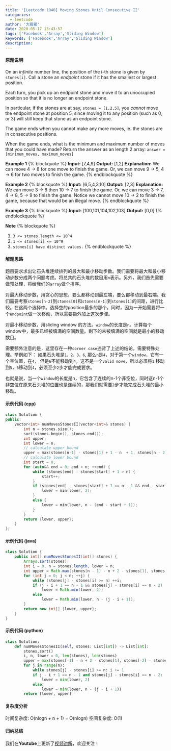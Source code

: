 ```yaml
---
title: '[Leetcode 1040] Moving Stones Until Consecutive II'
categories:
  - leetcode
author: '大猩猩'
date: 2020-05-17 13:43:57
tags: ['Facebook','Array','Sliding Window']
keywords: ['Facebook','Array','Sliding Window']
description:
---
```

#### 原题说明
On an *infinite* number line, the position of the i-th stone is given by `stones[i]`.  Call a stone an *endpoint* stone if it has the smallest or largest position.

Each turn, you pick up an endpoint stone and move it to an unoccupied position so that it is no longer an endpoint stone.

In particular, if the stones are at say, `stones = [1,2,5]`, you *cannot* move the endpoint stone at position 5, since moving it to any position (such as 0, or 3) will still keep that stone as an endpoint stone.

The game ends when you cannot make any more moves, ie. the stones are in consecutive positions.

When the game ends, what is the minimum and maximum number of moves that you could have made?  Return the answer as an length 2 array: `answer = [minimum_moves, maximum_moves]`

**Example 1**
{% blockquote %}
**Input:** [7,4,9]
**Output:** [1,2]
**Explanation:** We can move 4 -> 8 for one move to finish the game.
Or, we can move 9 -> 5, 4 -> 6 for two moves to finish the game.
{% endblockquote %}

**Example 2**
{% blockquote %}
**Input:** [6,5,4,3,10]
**Output:** [2,3]
**Explanation:** We can move 3 -> 8 then 10 -> 7 to finish the game.
Or, we can move 3 -> 7, 4 -> 8, 5 -> 9 to finish the game.
Notice we cannot move 10 -> 2 to finish the game, because that would be an illegal move.
{% endblockquote %}

**Example 3**
{% blockquote %}
**Input:** [100,101,104,102,103]
**Output:** [0,0]
{% endblockquote %}

**Note**
{% blockquote %}
1. `3 <= stones.length <= 10^4`
2. `1 <= stones[i] <= 10^9`
3. `stones[i] have distinct values.`
{% endblockquote %}

<!--more-->

#### 解题思路
题目要求求出让石头堆连续排列的最大和最小移动步数。我们需要将最大和最小移动步数分成两个问题考虑。将总共的石头堆的数目用`n`表示。另外，我们首先需要做预处理，将给我们的`array`做个排序。

对最大移动步数，用贪心的思想，要么都移动到最左端，要么都移动到最右端。我们需要考察`stones[n-2]`到`stones[0]`和`stones[n-1]`到`stones[1]`的间距，进行比较。在这两个选择中。选择空的position最多的那个。同时，因为一开始需要将一个`endpoint`做一次移动，所以需要额外加上这次步骤。

对最小移动步数，用sliding window 的方法。`window`的长度是`n`。计算每个window中，最多已经被填满的空间数量。剩下的未被填满的空间就是最小的移动数目。

需要额外注意的是，这里存在一种`corner case`违背了上述的结论，需要特殊处理。举例如下：
如果石头堆是`1，2，3，6`, 那么`n`是`4`，对于第一个`window`，它有一个空位置，在`4`， 但是`6`不能移动到`4`，这不是一个`valid move`，所以必须将`1` 移动到`5`，`6`移动到`4`，必须至少`2`步才能完成要求。

也就是说，当一个`window`的长度是n，它包含了连续的n-1个非空位，同时这n-1个非空位在原来石头堆的位置也是连续的，那我们就需要`2`步才能完成石头堆的最小移动。
#### 示例代码 (cpp)
```cpp
class Solution {
public:
    vector<int> numMovesStonesII(vector<int>& stones) {
        int n = stones.size();
        sort(stones.begin(), stones.end());
        int upper;
        int lower = n;
        // calculate upper bound
        upper = max(stones[n-1] - stones[1] + 1 - n  + 1, stones[n - 2] - stones[0] + 1 - n + 1);
        // calculate lower bound
        int start = 0;
        for (auto&& end = 0; end < n; ++end) {
            while (stones[end] - stones[start] + 1 > n) {
                start++;
            }
            if (stones[end] - stones[start] + 1 == n - 1 && end - start + 1 == n - 1) {
                lower = min(lower, 2);
            }
            else {
                lower = min(lower, n - (end - start + 1));
            }
        }
        return {lower, upper};
    }
};
```

#### 示例代码 (java)
```java
class Solution {
    public int[] numMovesStonesII(int[] stones) {
        Arrays.sort(stones);
        int i = 0, n = stones.length, lower = n;
        int upper = Math.max(stones[n - 1] - n + 2 - stones[1], stones[n - 2] - stones[0] - n + 2);
        for (int j = 0; j < n; ++j) {
            while (stones[j] - stones[i] >= n) ++i;
            if (j - i + 1 == n - 1 && stones[j] - stones[i] == n - 2)
                lower = Math.min(lower, 2);
            else
                lower = Math.min(lower, n - (j - i + 1));
        }
        return new int[] {lower, upper};
    }
}
```

#### 示例代码 (python)
```python
class Solution:
    def numMovesStonesII(self, stones: List[int]) -> List[int]:
        stones.sort()
        i, n, lower = 0, len(stones), len(stones)
        upper = max(stones[-1] - n + 2 - stones[1], stones[-2] - stones[0] - n + 2)
        for j in range(n):
            while stones[j] - stones[i] >= n: i += 1
            if j - i + 1 == n - 1 and stones[j] - stones[i] == n - 2:
                lower = min(lower, 2)
            else:
                lower = min(lower, n - (j - i + 1))
        return [lower, upper]
```

#### 复杂度分析
时间复杂度: O(nlogn + n + 1) = O(nlogn)
空间复杂度: O(1)

#### 归纳总结
我们在**Youtube**上更新了[视频讲解](https://youtu.be/x7dOswYkMh4)，欢迎关注！